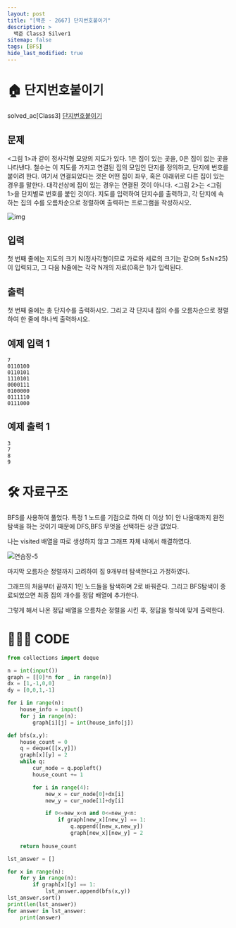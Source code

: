 ```yaml
---
layout: post
title: "[백준 - 2667] 단지번호붙이기"
description: >
  백준 Class3 Silver1
sitemap: false
tags: [BFS]
hide_last_modified: true
---
```


# 🏠 단지번호붙이기

solved_ac[Class3] [단지번호붙이기](https://www.acmicpc.net/problem/2667)

## 문제
<그림 1>과 같이 정사각형 모양의 지도가 있다. 1은 집이 있는 곳을, 0은 집이 없는 곳을 나타낸다. 철수는 이 지도를 가지고 연결된 집의 모임인 단지를 정의하고, 단지에 번호를 붙이려 한다. 여기서 연결되었다는 것은 어떤 집이 좌우, 혹은 아래위로 다른 집이 있는 경우를 말한다. 대각선상에 집이 있는 경우는 연결된 것이 아니다. <그림 2>는 <그림 1>을 단지별로 번호를 붙인 것이다. 지도를 입력하여 단지수를 출력하고, 각 단지에 속하는 집의 수를 오름차순으로 정렬하여 출력하는 프로그램을 작성하시오.

![img](https://www.acmicpc.net/upload/images/ITVH9w1Gf6eCRdThfkegBUSOKd.png)



## 입력
첫 번째 줄에는 지도의 크기 N(정사각형이므로 가로와 세로의 크기는 같으며 5≤N≤25)이 입력되고, 그 다음 N줄에는 각각 N개의 자료(0혹은 1)가 입력된다.

## 출력
첫 번째 줄에는 총 단지수를 출력하시오. 그리고 각 단지내 집의 수를 오름차순으로 정렬하여 한 줄에 하나씩 출력하시오.

## 예제 입력 1 

```
7
0110100
0110101
1110101
0000111
0100000
0111110
0111000
```

## 예제 출력 1 

```
3
7
8
9
```

# 🛠 자료구조

BFS를 사용하여 풀었다. 특정 1 노드를 기점으로 하여 더 이상 1이 안 나올때까지 완전탐색을 하는 것이기 때문에 DFS,BFS 무엇을 선택하든 상관 없었다.

나는 visited 배열을 따로 생성하지 않고 그래프 자체 내에서 해결하였다. 

![연습장-5](https://user-images.githubusercontent.com/88064555/178078917-ccca0ad9-3069-4f28-a05e-6c0ce50e45ac.jpg)

마지막 오름차순 정렬까지 고려하여 집 9개부터 탐색한다고 가정하였다.

그래프의 처음부터 끝까지 1인 노드들을 탐색하며 2로 바꿔준다. 그리고 BFS탐색이 종료되었으면 최종 집의 개수를 정답 배열에 추가한다.

그렇게 해서 나온 정답 배열을 오름차순 정렬을 시킨 후, 정답을 형식에 맞게 출력한다.

# 👨🏻‍💻 CODE

```python
from collections import deque

n = int(input())
graph = [[0]*n for _ in range(n)]
dx = [1,-1,0,0]
dy = [0,0,1,-1]

for i in range(n):
    house_info = input()
    for j in range(n):
        graph[i][j] = int(house_info[j])

def bfs(x,y):
    house_count = 0
    q = deque([[x,y]])
    graph[x][y] = 2
    while q:
        cur_node = q.popleft()
        house_count += 1

        for i in range(4):
            new_x = cur_node[0]+dx[i]
            new_y = cur_node[1]+dy[i]

            if 0<=new_x<n and 0<=new_y<n:
                if graph[new_x][new_y] == 1:
                    q.append([new_x,new_y])
                    graph[new_x][new_y] = 2
    
    return house_count

lst_answer = []

for x in range(n):
    for y in range(n):
        if graph[x][y] == 1:
            lst_answer.append(bfs(x,y))
lst_answer.sort()
print(len(lst_answer))
for answer in lst_answer:
    print(answer)
```




